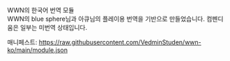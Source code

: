 WWN의 한국어 번역 모듈<br>
WWN의 blue sphere님과 아큐님의 플레이용 번역을 기반으로 만들었습니다.
컴펜디움은 일부는 미번역 상태입니다.

매니페스트: https://raw.githubusercontent.com/VedminStuden/wwn-ko/main/module.json
